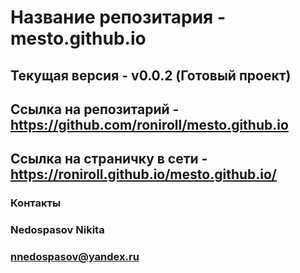 # Название репозитария -  mesto.github.io
## Текущая версия - v0.0.2 (Готовый проект)
## Ссылка на репозитарий - https://github.com/roniroll/mesto.github.io
## Ссылка на страничку в сети - https://roniroll.github.io/mesto.github.io/

### Контакты
### Nedospasov Nikita
### nnedospasov@yandex.ru